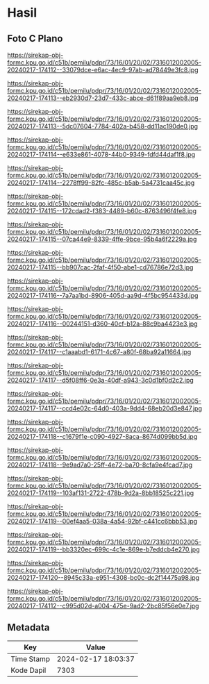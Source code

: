 # Hasil

## Foto C Plano

https://sirekap-obj-formc.kpu.go.id/c51b/pemilu/pdpr/73/16/01/20/02/7316012002005-20240217-174112--33079dce-e6ac-4ec9-97ab-ad78449e3fc8.jpg

https://sirekap-obj-formc.kpu.go.id/c51b/pemilu/pdpr/73/16/01/20/02/7316012002005-20240217-174113--eb2930d7-23d7-433c-abce-d61f89aa9eb8.jpg

https://sirekap-obj-formc.kpu.go.id/c51b/pemilu/pdpr/73/16/01/20/02/7316012002005-20240217-174113--5dc07604-7784-402a-b458-dd11ac190de0.jpg

https://sirekap-obj-formc.kpu.go.id/c51b/pemilu/pdpr/73/16/01/20/02/7316012002005-20240217-174114--e633e861-4078-44b0-9349-fdfd44daf1f8.jpg

https://sirekap-obj-formc.kpu.go.id/c51b/pemilu/pdpr/73/16/01/20/02/7316012002005-20240217-174114--2278ff99-82fc-485c-b5ab-5a4731caa45c.jpg

https://sirekap-obj-formc.kpu.go.id/c51b/pemilu/pdpr/73/16/01/20/02/7316012002005-20240217-174115--172cdad2-f383-4489-b60c-8763496f4fe8.jpg

https://sirekap-obj-formc.kpu.go.id/c51b/pemilu/pdpr/73/16/01/20/02/7316012002005-20240217-174115--07ca44e9-8339-4ffe-9bce-95b4a6f2229a.jpg

https://sirekap-obj-formc.kpu.go.id/c51b/pemilu/pdpr/73/16/01/20/02/7316012002005-20240217-174115--bb907cac-2faf-4f50-abe1-cd76786e72d3.jpg

https://sirekap-obj-formc.kpu.go.id/c51b/pemilu/pdpr/73/16/01/20/02/7316012002005-20240217-174116--7a7aa1bd-8906-405d-aa9d-4f5bc954433d.jpg

https://sirekap-obj-formc.kpu.go.id/c51b/pemilu/pdpr/73/16/01/20/02/7316012002005-20240217-174116--00244151-d360-40cf-b12a-88c9ba4423e3.jpg

https://sirekap-obj-formc.kpu.go.id/c51b/pemilu/pdpr/73/16/01/20/02/7316012002005-20240217-174117--c1aaabd1-6171-4c67-a80f-68ba92a11664.jpg

https://sirekap-obj-formc.kpu.go.id/c51b/pemilu/pdpr/73/16/01/20/02/7316012002005-20240217-174117--d5f08ff6-0e3a-40df-a943-3c0d1bf0d2c2.jpg

https://sirekap-obj-formc.kpu.go.id/c51b/pemilu/pdpr/73/16/01/20/02/7316012002005-20240217-174117--ccd4e02c-64d0-403a-9dd4-68eb20d3e847.jpg

https://sirekap-obj-formc.kpu.go.id/c51b/pemilu/pdpr/73/16/01/20/02/7316012002005-20240217-174118--c1679f1e-c090-4927-8aca-8674d099bb5d.jpg

https://sirekap-obj-formc.kpu.go.id/c51b/pemilu/pdpr/73/16/01/20/02/7316012002005-20240217-174118--9e9ad7a0-25ff-4e72-ba70-8cfa9e4fcad7.jpg

https://sirekap-obj-formc.kpu.go.id/c51b/pemilu/pdpr/73/16/01/20/02/7316012002005-20240217-174119--103af131-2722-478b-9d2a-8bb18525c221.jpg

https://sirekap-obj-formc.kpu.go.id/c51b/pemilu/pdpr/73/16/01/20/02/7316012002005-20240217-174119--00ef4aa5-038a-4a54-92bf-c441cc6bbb53.jpg

https://sirekap-obj-formc.kpu.go.id/c51b/pemilu/pdpr/73/16/01/20/02/7316012002005-20240217-174119--bb3320ec-699c-4c1e-869e-b7eddcb4e270.jpg

https://sirekap-obj-formc.kpu.go.id/c51b/pemilu/pdpr/73/16/01/20/02/7316012002005-20240217-174120--8945c33a-e951-4308-bc0c-dc2f14475a98.jpg

https://sirekap-obj-formc.kpu.go.id/c51b/pemilu/pdpr/73/16/01/20/02/7316012002005-20240217-174112--c995d02d-a004-475e-9ad2-2bc85f56e0e7.jpg


## Metadata

| Key        | Value               |
| ---------- | ------------------- |
| Time Stamp | 2024-02-17 18:03:37 |
| Kode Dapil | 7303                |



